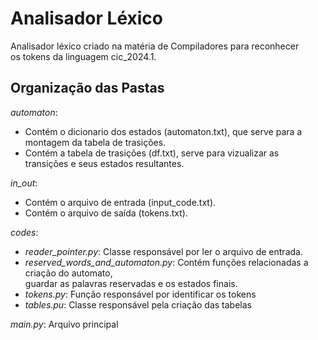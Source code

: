 # Analisador Léxico

Analisador léxico criado na matéria de Compiladores para reconhecer <br> os tokens da linguagem cic_2024.1.

## Organização das Pastas

_automaton_: 
- Contém o dicionario dos estados (automaton.txt), que serve para a <br> montagem da tabela de trasições.
- Contém a tabela de trasições (df.txt), serve para vizualizar as <br> transições e seus estados resultantes.

_in_out_:
- Contém o arquivo de entrada (input_code.txt).
- Contém o arquivo de saída (tokens.txt).

_codes_:
- _reader_pointer.py_: Classe responsável por ler o arquivo de entrada.
- _reserved_words_and_automaton.py_: Contém funções relacionadas a criação do automato, <br> guardar as palavras reservadas e os estados finais.
- _tokens.py_: Função responsável por identificar os tokens
- _tables.pu_: Classe responsável pela criação das tabelas

_main.py_: Arquivo principal

